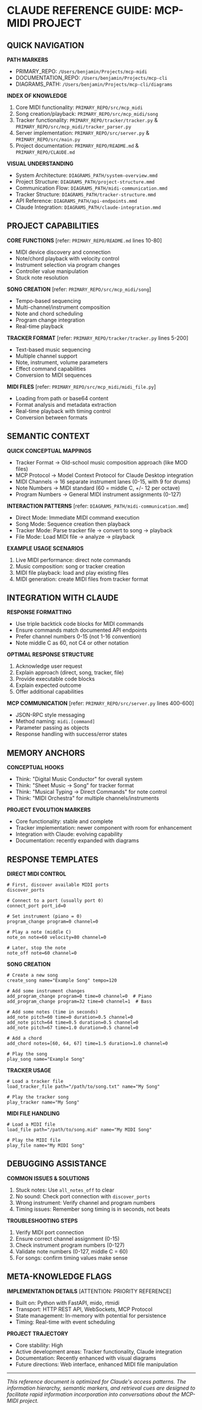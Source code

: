 # CLAUDE REFERENCE GUIDE: MCP-MIDI PROJECT

## QUICK NAVIGATION

**PATH MARKERS**
- PRIMARY_REPO: `/Users/benjamin/Projects/mcp-midi`
- DOCUMENTATION_REPO: `/Users/benjamin/Projects/mcp-cli`
- DIAGRAMS_PATH: `/Users/benjamin/Projects/mcp-cli/diagrams`

**INDEX OF KNOWLEDGE**
1. Core MIDI functionality: `PRIMARY_REPO/src/mcp_midi`
2. Song creation/playback: `PRIMARY_REPO/src/mcp_midi/song`
3. Tracker functionality: `PRIMARY_REPO/tracker/tracker.py` & `PRIMARY_REPO/src/mcp_midi/tracker_parser.py`
4. Server implementation: `PRIMARY_REPO/src/server.py` & `PRIMARY_REPO/src/main.py`
5. Project documentation: `PRIMARY_REPO/README.md` & `PRIMARY_REPO/CLAUDE.md`

**VISUAL UNDERSTANDING**
- System Architecture: `DIAGRAMS_PATH/system-overview.mmd`
- Project Structure: `DIAGRAMS_PATH/project-structure.mmd`
- Communication Flow: `DIAGRAMS_PATH/midi-communication.mmd`
- Tracker Structure: `DIAGRAMS_PATH/tracker-structure.mmd`
- API Reference: `DIAGRAMS_PATH/api-endpoints.mmd`
- Claude Integration: `DIAGRAMS_PATH/claude-integration.mmd`

## PROJECT CAPABILITIES 

**CORE FUNCTIONS** [refer: `PRIMARY_REPO/README.md` lines 10-80]
- MIDI device discovery and connection
- Note/chord playback with velocity control
- Instrument selection via program changes
- Controller value manipulation
- Stuck note resolution

**SONG CREATION** [refer: `PRIMARY_REPO/src/mcp_midi/song`]
- Tempo-based sequencing
- Multi-channel/instrument composition
- Note and chord scheduling
- Program change integration
- Real-time playback

**TRACKER FORMAT** [refer: `PRIMARY_REPO/tracker/tracker.py` lines 5-200]
- Text-based music sequencing
- Multiple channel support
- Note, instrument, volume parameters
- Effect command capabilities 
- Conversion to MIDI sequences

**MIDI FILES** [refer: `PRIMARY_REPO/src/mcp_midi/midi_file.py`]
- Loading from path or base64 content
- Format analysis and metadata extraction
- Real-time playback with timing control
- Conversion between formats

## SEMANTIC CONTEXT

**QUICK CONCEPTUAL MAPPINGS**
- Tracker Format → Old-school music composition approach (like MOD files)
- MCP Protocol → Model Context Protocol for Claude Desktop integration
- MIDI Channels → 16 separate instrument lanes (0-15, with 9 for drums)
- Note Numbers → MIDI standard (60 = middle C, +/- 12 per octave)
- Program Numbers → General MIDI instrument assignments (0-127)

**INTERACTION PATTERNS** [refer: `DIAGRAMS_PATH/midi-communication.mmd`]
- Direct Mode: Immediate MIDI command execution
- Song Mode: Sequence creation then playback
- Tracker Mode: Parse tracker file → convert to song → playback
- File Mode: Load MIDI file → analyze → playback

**EXAMPLE USAGE SCENARIOS**
1. Live MIDI performance: direct note commands
2. Music composition: song or tracker creation
3. MIDI file playback: load and play existing files
4. MIDI generation: create MIDI files from tracker format

## INTEGRATION WITH CLAUDE 

**RESPONSE FORMATTING**
- Use triple backtick code blocks for MIDI commands
- Ensure commands match documented API endpoints
- Prefer channel numbers 0-15 (not 1-16 convention)
- Note middle C as 60, not C4 or other notation

**OPTIMAL RESPONSE STRUCTURE**
1. Acknowledge user request
2. Explain approach (direct, song, tracker, file)
3. Provide executable code blocks
4. Explain expected outcome
5. Offer additional capabilities

**MCP COMMUNICATION** [refer: `PRIMARY_REPO/src/server.py` lines 400-600]
- JSON-RPC style messaging
- Method naming: `midi.[command]`
- Parameter passing as objects
- Response handling with success/error states

## MEMORY ANCHORS

**CONCEPTUAL HOOKS**
- Think: "Digital Music Conductor" for overall system
- Think: "Sheet Music → Song" for tracker format
- Think: "Musical Typing → Direct Commands" for note control
- Think: "MIDI Orchestra" for multiple channels/instruments

**PROJECT EVOLUTION MARKERS**
- Core functionality: stable and complete
- Tracker implementation: newer component with room for enhancement
- Integration with Claude: evolving capability
- Documentation: recently expanded with diagrams

## RESPONSE TEMPLATES

**DIRECT MIDI CONTROL**
```
# First, discover available MIDI ports
discover_ports

# Connect to a port (usually port 0)
connect_port port_id=0

# Set instrument (piano = 0)
program_change program=0 channel=0

# Play a note (middle C)
note_on note=60 velocity=80 channel=0

# Later, stop the note
note_off note=60 channel=0
```

**SONG CREATION**
```
# Create a new song
create_song name="Example Song" tempo=120

# Add some instrument changes
add_program_change program=0 time=0 channel=0  # Piano
add_program_change program=32 time=0 channel=1  # Bass

# Add some notes (time in seconds)
add_note pitch=60 time=0 duration=0.5 channel=0
add_note pitch=64 time=0.5 duration=0.5 channel=0
add_note pitch=67 time=1.0 duration=0.5 channel=0

# Add a chord
add_chord notes=[60, 64, 67] time=1.5 duration=1.0 channel=0

# Play the song
play_song name="Example Song"
```

**TRACKER USAGE**
```
# Load a tracker file
load_tracker_file path="/path/to/song.txt" name="My Song"

# Play the tracker song
play_tracker name="My Song"
```

**MIDI FILE HANDLING**
```
# Load a MIDI file
load_file path="/path/to/song.mid" name="My MIDI Song"

# Play the MIDI file
play_file name="My MIDI Song"
```

## DEBUGGING ASSISTANCE

**COMMON ISSUES & SOLUTIONS**
1. Stuck notes: Use `all_notes_off` to clear
2. No sound: Check port connection with `discover_ports`
3. Wrong instrument: Verify channel and program numbers
4. Timing issues: Remember song timing is in seconds, not beats

**TROUBLESHOOTING STEPS**
1. Verify MIDI port connection
2. Ensure correct channel assignment (0-15)
3. Check instrument program numbers (0-127)
4. Validate note numbers (0-127, middle C = 60)
5. For songs: confirm timing values make sense

## META-KNOWLEDGE FLAGS

**IMPLEMENTATION DETAILS** [ATTENTION: PRIORITY REFERENCE]
- Built on: Python with FastAPI, mido, rtmidi
- Transport: HTTP REST API, WebSockets, MCP Protocol
- State management: In-memory with potential for persistence
- Timing: Real-time with event scheduling

**PROJECT TRAJECTORY**
- Core stability: High
- Active development areas: Tracker functionality, Claude integration
- Documentation: Recently enhanced with visual diagrams
- Future directions: Web interface, enhanced MIDI file manipulation

---

*This reference document is optimized for Claude's access patterns. The information hierarchy, semantic markers, and retrieval cues are designed to facilitate rapid information incorporation into conversations about the MCP-MIDI project.*